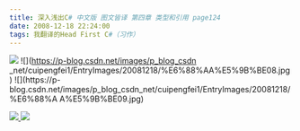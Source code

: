 ```yaml
---
title: 深入浅出C# 中文版 图文皆译 第四章 类型和引用 page124
date: 2008-12-18 22:24:00
tags: 我翻译的Head First C#（习作）
---
```

![](https://p-blog.csdn.net/images/p_blog_csdn_net/cuipengfei1/EntryImages/20081218/%E6%88%AA%E5%9B%BE07.jpg) ![](https://p-blog.csdn.net/images/p_blog_csdn
_net/cuipengfei1/EntryImages/20081218/%E6%88%AA%E5%9B%BE08.jpg) ![](https://p-
blog.csdn.net/images/p_blog_csdn_net/cuipengfei1/EntryImages/20081218/%E6%88%A
A%E5%9B%BE09.jpg)



[ ![](https://profile.csdnimg.cn/5/2/5/3_cuipengfei1)
![](https://g.csdnimg.cn/static/user-reg-year/1x/11.png)
](https://blog.csdn.net/cuipengfei1)





